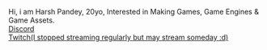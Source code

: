 Hi, i am Harsh Pandey, 20yo, Interested in Making Games, Game Engines & Game Assets.<br>
<a href="https://discord.gg/d65zTzrhrp">Discord</a><br>
<a href="https://www.twitch.tv/oddstonegames">Twitch(I stopped streaming regularly but may stream someday :d)</a><br>
